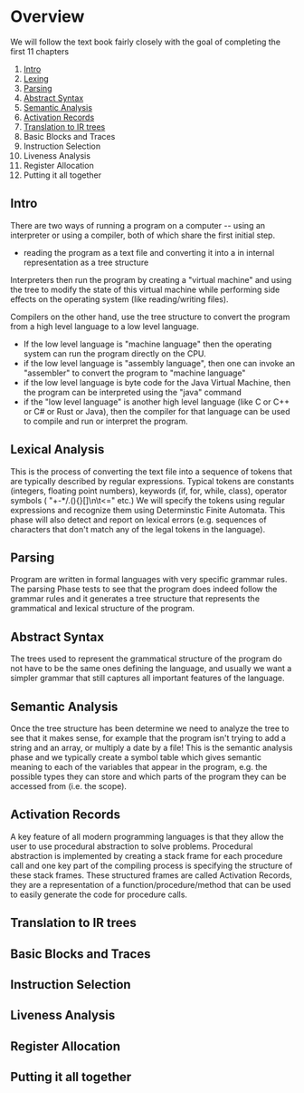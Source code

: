 # Overview

We will follow the text book fairly closely with the goal of completing the first 11 chapters

1. [Intro](#intro)
2. [Lexing](#lexical-analysis)
3. [Parsing](#parsing)
4. [Abstract Syntax](#abstract-syntax)
5. [Semantic Analysis](#semantic-analysis)
6. [Activation Records](#activation-records)
7. [Translation to IR trees](Translation-to-IR-trees)
8. Basic Blocks and Traces
9. Instruction Selection
10. Liveness Analysis
11. Register Allocation
12. Putting it all together




## Intro
There are two ways of running a program on a computer -- using an interpreter or using a compiler, both of which share the first initial step.
* reading the program as a text file and converting it into a in internal representation as a tree structure

Interpreters then run the program by creating a "virtual machine" and using the tree to modify the state of this virtual machine while performing side effects on the operating system (like reading/writing files). 

Compilers on the other hand, use the tree structure to convert the program from a high level language to a low level language. 
* If the low level language is "machine language" then the operating system can run the program directly on the CPU.
* if the low level language is "assembly language", then one can invoke an "assembler" to convert the program to "machine language"
* if the low level language is byte code for the Java Virtual Machine, then the program can be interpreted using the "java" command
* if the "low level language" is another high level language (like C or C++ or C# or Rust or Java), then the compiler for that language can be used to compile and run or interpret the program.




## Lexical Analysis
This is the process of converting the text file into a sequence of tokens that are typically described by regular expressions. Typical tokens are constants (integers, floating point numbers), keywords (if, for, while, class), operator symbols ( "+-*/.(){}[]\n\t<=" etc.) We will specify the tokens using regular expressions and recognize them using Determinstic Finite Automata. This phase will also detect and report on lexical errors (e.g. sequences of characters that don't match any of the legal tokens in the language).

## Parsing
Program are written in formal languages with very specific grammar rules.  The parsing Phase tests to see
that the program does indeed follow the grammar rules and it generates a tree structure that represents the grammatical and lexical structure of the program.

## Abstract Syntax
The trees used to represent the grammatical structure of the program do not have to be the same ones defining the language, and usually we want a simpler grammar that still captures all important features of the language. 

## Semantic Analysis
Once the tree structure has been determine we need to analyze the tree to see that it makes sense, for example that the program isn't trying to add a string and an array, or multiply a date by a file! This is the semantic analysis phase and we typically create a symbol table which gives semantic meaning to each
of the variables that appear in the program, e.g. the possible types they can store and which parts of the program they can be accessed from (i.e. the scope).

## Activation Records
A key feature of all modern programming languages is that they allow the user to use procedural abstraction to solve problems.  Procedural abstraction is implemented by creating a stack frame for each procedure call and one key part of the compiling process is specifying the structure of these stack frames. These structured frames are called Activation Records, they are a representation of a function/procedure/method that can be used to easily generate the code for procedure calls.


## Translation to IR trees

## Basic Blocks and Traces

## Instruction Selection

## Liveness Analysis

## Register Allocation

## Putting it all together

